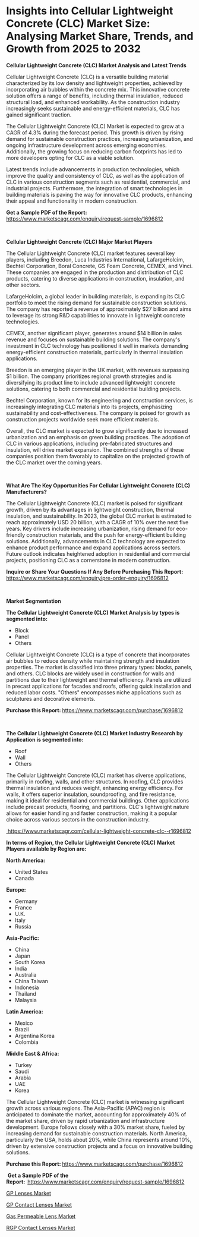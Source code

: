 <p><h1>Insights into Cellular Lightweight Concrete (CLC) Market Size: Analysing Market Share, Trends, and Growth from 2025 to 2032</h1></p><p><strong>Cellular Lightweight Concrete (CLC) Market Analysis and Latest Trends</strong></p>
<p><p>Cellular Lightweight Concrete (CLC) is a versatile building material characterized by its low density and lightweight properties, achieved by incorporating air bubbles within the concrete mix. This innovative concrete solution offers a range of benefits, including thermal insulation, reduced structural load, and enhanced workability. As the construction industry increasingly seeks sustainable and energy-efficient materials, CLC has gained significant traction.</p><p>The Cellular Lightweight Concrete (CLC) Market is expected to grow at a CAGR of 4.3% during the forecast period. This growth is driven by rising demand for sustainable construction practices, increasing urbanization, and ongoing infrastructure development across emerging economies. Additionally, the growing focus on reducing carbon footprints has led to more developers opting for CLC as a viable solution. </p><p>Latest trends include advancements in production technologies, which improve the quality and consistency of CLC, as well as the application of CLC in various construction segments such as residential, commercial, and industrial projects. Furthermore, the integration of smart technologies in building materials is paving the way for innovative CLC products, enhancing their appeal and functionality in modern construction.</p></p>
<p><strong>Get a Sample PDF of the Report:&nbsp;</strong> <a href="https://www.marketscagr.com/enquiry/request-sample/1696812?utm_campaign=2031&utm_medium=2&utm_source=Github&utm_content=ia&utm_term=27032025&utm_id=cellular-lightweight-concrete-clc">https://www.marketscagr.com/enquiry/request-sample/1696812</a></p>
<p>&nbsp;</p>
<p><strong>Cellular Lightweight Concrete (CLC) Major Market Players</strong></p>
<p><p>The Cellular Lightweight Concrete (CLC) market features several key players, including Breedon, Luca Industries International, LafargeHolcim, Bechtel Corporation, Boral Concrete, GS Foam Concrete, CEMEX, and Vinci. These companies are engaged in the production and distribution of CLC products, catering to diverse applications in construction, insulation, and other sectors.</p><p>LafargeHolcim, a global leader in building materials, is expanding its CLC portfolio to meet the rising demand for sustainable construction solutions. The company has reported a revenue of approximately $27 billion and aims to leverage its strong R&D capabilities to innovate in lightweight concrete technologies.</p><p>CEMEX, another significant player, generates around $14 billion in sales revenue and focuses on sustainable building solutions. The company's investment in CLC technology has positioned it well in markets demanding energy-efficient construction materials, particularly in thermal insulation applications.</p><p>Breedon is an emerging player in the UK market, with revenues surpassing $1 billion. The company prioritizes regional growth strategies and is diversifying its product line to include advanced lightweight concrete solutions, catering to both commercial and residential building projects.</p><p>Bechtel Corporation, known for its engineering and construction services, is increasingly integrating CLC materials into its projects, emphasizing sustainability and cost-effectiveness. The company is poised for growth as construction projects worldwide seek more efficient materials.</p><p>Overall, the CLC market is expected to grow significantly due to increased urbanization and an emphasis on green building practices. The adoption of CLC in various applications, including pre-fabricated structures and insulation, will drive market expansion. The combined strengths of these companies position them favorably to capitalize on the projected growth of the CLC market over the coming years.</p></p>
<p>&nbsp;</p>
<p><strong>What Are The Key Opportunities For Cellular Lightweight Concrete (CLC) Manufacturers?</strong></p>
<p><p>The Cellular Lightweight Concrete (CLC) market is poised for significant growth, driven by its advantages in lightweight construction, thermal insulation, and sustainability. In 2023, the global CLC market is estimated to reach approximately USD 20 billion, with a CAGR of 10% over the next five years. Key drivers include increasing urbanization, rising demand for eco-friendly construction materials, and the push for energy-efficient building solutions. Additionally, advancements in CLC technology are expected to enhance product performance and expand applications across sectors. Future outlook indicates heightened adoption in residential and commercial projects, positioning CLC as a cornerstone in modern construction.</p></p>
<p><strong>Inquire or Share Your Questions If Any Before Purchasing This Report:</strong> <a href="https://www.marketscagr.com/enquiry/pre-order-enquiry/1696812?utm_campaign=2031&utm_medium=2&utm_source=Github&utm_content=ia&utm_term=27032025&utm_id=cellular-lightweight-concrete-clc">https://www.marketscagr.com/enquiry/pre-order-enquiry/1696812</a></p>
<p>&nbsp;</p>
<p><strong>Market Segmentation</strong></p>
<p><strong>The Cellular Lightweight Concrete (CLC) Market Analysis by types is segmented into:</strong></p>
<p><ul><li>Block</li><li>Panel</li><li>Others</li></ul></p>
<p><p>Cellular Lightweight Concrete (CLC) is a type of concrete that incorporates air bubbles to reduce density while maintaining strength and insulation properties. The market is classified into three primary types: blocks, panels, and others. CLC blocks are widely used in construction for walls and partitions due to their lightweight and thermal efficiency. Panels are utilized in precast applications for facades and roofs, offering quick installation and reduced labor costs. "Others" encompasses niche applications such as sculptures and decorative elements.</p></p>
<p><strong>Purchase this Report:&nbsp;</strong><a href="https://www.marketscagr.com/purchase/1696812?utm_campaign=2031&utm_medium=2&utm_source=Github&utm_content=ia&utm_term=27032025&utm_id=cellular-lightweight-concrete-clc">https://www.marketscagr.com/purchase/1696812</a></p>
<p>&nbsp;</p>
<p><strong>The Cellular Lightweight Concrete (CLC) Market Industry Research by Application is segmented into:</strong></p>
<p><ul><li>Roof</li><li>Wall</li><li>Others</li></ul></p>
<p><p>The Cellular Lightweight Concrete (CLC) market has diverse applications, primarily in roofing, walls, and other structures. In roofing, CLC provides thermal insulation and reduces weight, enhancing energy efficiency. For walls, it offers superior insulation, soundproofing, and fire resistance, making it ideal for residential and commercial buildings. Other applications include precast products, flooring, and partitions. CLC's lightweight nature allows for easier handling and faster construction, making it a popular choice across various sectors in the construction industry.</p></p>
<p><a href="https://www.marketscagr.com/cellular-lightweight-concrete-clc--r1696812?utm_campaign=2031&utm_medium=2&utm_source=Github&utm_content=ia&utm_term=27032025&utm_id=cellular-lightweight-concrete-clc">&nbsp;https://www.marketscagr.com/cellular-lightweight-concrete-clc--r1696812</a></p>
<p><strong>In terms of Region, the Cellular Lightweight Concrete (CLC) Market Players available by Region are:</strong></p>
<p>
    <p> <strong> North America: </strong>
        <ul>
            <li>United States</li>
            <li>Canada</li>
        </ul>
        </p> 
    <p> <strong> Europe: </strong>
        <ul>
            <li>Germany</li>
            <li>France</li>
            <li>U.K.</li>
            <li>Italy</li>
            <li>Russia</li>
        </ul>
        </p> 
    <p> <strong> Asia-Pacific: </strong>
        <ul>
            <li>China</li>
            <li>Japan</li>
            <li>South Korea</li>
            <li>India</li>
            <li>Australia</li>
            <li>China Taiwan</li>
            <li>Indonesia</li>
            <li>Thailand</li>
            <li>Malaysia</li>
        </ul>
        </p> 
    <p> <strong> Latin America: </strong>
        <ul>
            <li>Mexico</li>
            <li>Brazil</li>
            <li>Argentina Korea</li>
            <li>Colombia</li>
        </ul>
        </p> 
    <p> <strong> Middle East & Africa: </strong>
        <ul>
            <li>Turkey</li>
            <li>Saudi</li>
            <li>Arabia</li>
            <li>UAE</li>
            <li>Korea</li>
        </ul>
    </p>
    </p>
<p><p>The Cellular Lightweight Concrete (CLC) market is witnessing significant growth across various regions. The Asia-Pacific (APAC) region is anticipated to dominate the market, accounting for approximately 40% of the market share, driven by rapid urbanization and infrastructure development. Europe follows closely with a 30% market share, fueled by increasing demand for sustainable construction materials. North America, particularly the USA, holds about 20%, while China represents around 10%, driven by extensive construction projects and a focus on innovative building solutions.</p></p>
<p><strong>Purchase this Report: </strong><a href="https://www.marketscagr.com/purchase/1696812?utm_campaign=2031&utm_medium=2&utm_source=Github&utm_content=ia&utm_term=27032025&utm_id=cellular-lightweight-concrete-clc">https://www.marketscagr.com/purchase/1696812</a></p>
<p>&nbsp;<strong>Get a Sample PDF of the Report:&nbsp;&nbsp;</strong><a href="https://www.marketscagr.com/enquiry/request-sample/1696812?utm_campaign=2031&utm_medium=2&utm_source=Github&utm_content=ia&utm_term=27032025&utm_id=cellular-lightweight-concrete-clc">https://www.marketscagr.com/enquiry/request-sample/1696812</a></p>
<p><strong></strong></p>
<p><p><a href="https://github.com/bhatttutty2p/Market-Research-Report-List-1/blob/main/gp-lenses-market.md?utm_campaign=2031&utm_medium=2&utm_source=Github&utm_content=ia&utm_term=27032025&utm_id=cellular-lightweight-concrete-clc">GP Lenses Market</a></p><p><a href="https://github.com/ekerswenzlb0/Market-Research-Report-List-1/blob/main/gp-contact-lenses-market.md?utm_campaign=2031&utm_medium=2&utm_source=Github&utm_content=ia&utm_term=27032025&utm_id=cellular-lightweight-concrete-clc">GP Contact Lenses Market</a></p><p><a href="https://github.com/wileonie19657/Market-Research-Report-List-1/blob/main/gas-permeable-lens-market.md?utm_campaign=2031&utm_medium=2&utm_source=Github&utm_content=ia&utm_term=27032025&utm_id=cellular-lightweight-concrete-clc">Gas Permeable Lens Market</a></p><p><a href="https://github.com/PeterParrish5/Market-Research-Report-List-7/blob/main/rgp-contact-lenses-market.md?utm_campaign=2031&utm_medium=2&utm_source=Github&utm_content=ia&utm_term=27032025&utm_id=cellular-lightweight-concrete-clc">RGP Contact Lenses Market</a></p></p>